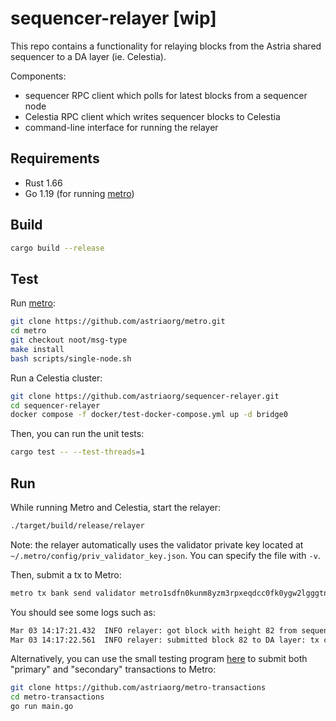 # sequencer-relayer [wip]

This repo contains a functionality for relaying blocks from the Astria shared sequencer to a DA layer (ie. Celestia). 

Components:
- sequencer RPC client which polls for latest blocks from a sequencer node
- Celestia RPC client which writes sequencer blocks to Celestia
- command-line interface for running the relayer

## Requirements

- Rust 1.66
- Go 1.19 (for running [metro](https://github.com/astriaorg/metro.git))

## Build

```bash
cargo build --release
```

## Test

Run [metro](https://github.com/astriaorg/metro.git):
```bash
git clone https://github.com/astriaorg/metro.git
cd metro
git checkout noot/msg-type
make install
bash scripts/single-node.sh
```

Run a Celestia cluster:
```bash
git clone https://github.com/astriaorg/sequencer-relayer.git
cd sequencer-relayer
docker compose -f docker/test-docker-compose.yml up -d bridge0
```

Then, you can run the unit tests:
```bash
cargo test -- --test-threads=1
```

## Run

While running Metro and Celestia, start the relayer:
```bash
./target/build/release/relayer
```

Note: the relayer automatically uses the validator private key located at `~/.metro/config/priv_validator_key.json`. You can specify the file with `-v`.

Then, submit a tx to Metro:
```bash
metro tx bank send validator metro1sdfn0kunm8yzm3rpxeqdcc0fk0ygw2lgggtnhp 300utick --keyring-backend="test" --fees 210utick --yes
```

You should see some logs such as:
```bash
Mar 03 14:17:21.432  INFO relayer: got block with height 82 from sequencer
Mar 03 14:17:22.561  INFO relayer: submitted block 82 to DA layer: tx count=1
```

Alternatively, you can use the small testing program [here](https://github.com/astriaorg/metro-transactions) to submit both "primary" and "secondary" transactions to Metro:
```bash
git clone https://github.com/astriaorg/metro-transactions
cd metro-transactions
go run main.go
```
